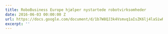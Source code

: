 ```yaml
---
title: RoboBusiness Europe hjælper nystartede robotvirksomheder
date: 2016-06-03 00:00:00 Z
url: https://docs.google.com/document/d/1b7W8QJ3k4Vsmvq1aIsZK6lj4laSiwR7vmha4mf40kqg/edit?usp=sharing
excerpt: ''
---
```


